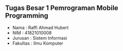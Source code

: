 ## Tugas Besar 1 Pemrograman Mobile Programming

- Nama : Raffi Ahmad Hubert
- NIM : 41821010008
- Jurusan : Sistem Informasi
- Fakultas : Ilmu Komputer
